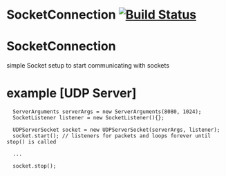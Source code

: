 # SocketConnection [![Build Status](https://travis-ci.org/blockout22/SocketConnection.svg?branch=master)](https://travis-ci.org/blockout22/SocketConnection)
# SocketConnection 

simple Socket setup to start communicating with sockets

# example [UDP Server]

```
  ServerArguments serverArgs = new ServerArguments(8080, 1024);
  SocketListener listener = new SocketListener(){};
  
  UDPServerSocket socket = new UDPServerSocket(serverArgs, listener);
  socket.start(); // listeners for packets and loops forever until stop() is called
  
  ...
  
  socket.stop();
```
